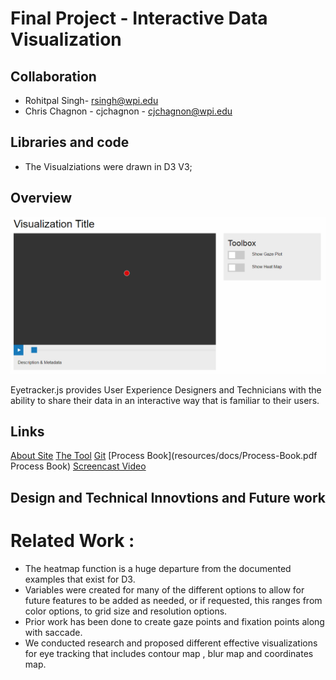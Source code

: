 Final Project - Interactive Data Visualization  
===

## Collaboration

- Rohitpal Singh- rsingh@wpi.edu
- Chris Chagnon - cjchagnon - cjchagnon@wpi.edu


## Libraries and code
- The Visualziations were drawn in D3 V3;

## Overview
![Image of tool](site/resources/img/vis-1.png)

Eyetracker.js provides User Experience Designers and Technicians with the ability to share their data in an interactive way that is familiar to their users.

## Links
[About Site](https://cjchagnon.github.io/DataVisFinal/site/)
[The Tool](https://cjchagnon.github.io/DataVisFinal/site/vis.html)
[Git](https://github.com/cjchagnon/DataVisFinal)
[Process Book](resources/docs/Process-Book.pdf Process Book)
[Screencast Video](https://www.youtube.com/watch?v=61Ygqr_c7QQ)


## Design and Technical Innovtions and Future work

# Related Work : 

- The heatmap function is a huge departure from the documented examples that exist for D3.
- Variables were created for many of the different options to allow for future features to be added as needed, or if                requested, this ranges from color options, to grid size and resolution options.
- Prior work has been done to create gaze points and fixation points along with saccade.
- We conducted research and proposed different effective visualizations for eye tracking that includes contour map , blur map and coordinates map.
